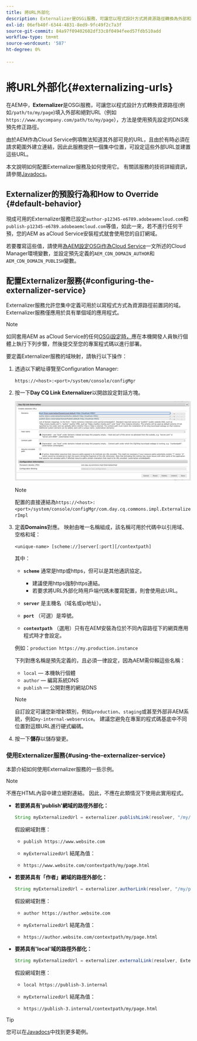 ```yaml
---
title: 將URL外部化
description: Externalizer是OSGi服務，可讓您以程式設計方式將資源路徑轉換為外部和絕對URL。
exl-id: 06efb40f-6344-4831-8ed9-9fc49f2c7a3f
source-git-commit: 84a97f09402602df33c8f0494feed57fdb510add
workflow-type: tm+mt
source-wordcount: '587'
ht-degree: 0%

---
```


# 將URL外部化{#externalizing-urls}

在AEM中，**Externalizer**&#x200B;是OSGi服務，可讓您以程式設計方式轉換資源路徑(例如`/path/to/my/page`)填入外部和絕對URL（例如`https://www.mycompany.com/path/to/my/page`），方法是使用預先設定的DNS來預先修正路徑。

由於AEM作為Cloud Service例項無法知道其外部可見的URL，且由於有時必須在請求範圍外建立連結，因此此服務提供一個集中位置，可設定這些外部URL並建置這些URL。

本文說明如何配置Externalizer服務及如何使用它。 有關該服務的技術詳細資訊，請參閱[Javadocs](https://docs.adobe.com/content/help/en/experience-manager-cloud-service-javadoc/com/day/cq/commons/Externalizer.html)。

## Externalizer的預設行為和How to Override {#default-behavior}

現成可用的Externalizer服務已設定`author-p12345-e6789.adobeaemcloud.com`和`publish-p12345-e6789.adobeaemcloud.com`等值，如此一來，若不進行任何干預，您的AEM as aCloud Service安裝程式就會使用您的自訂網域。

若要覆寫這些值，請使用[為AEM設定OSGi作為Cloud Service](/help/implementing/deploying/configuring-osgi.md#cloud-manager-api-format-for-setting-properties)一文所述的Cloud Manager環境變數，並設定預先定義的`AEM_CDN_DOMAIN_AUTHOR`和`AEM_CDN_DOMAIN_PUBLISH`變數。

## 配置Externalizer服務{#configuring-the-externalizer-service}

Externalizer服務允許您集中定義可用於以寫程式方式為資源路徑前置詞的域。 Externalizer服務僅應用於具有單個域的應用程式。

>[!NOTE]
>
>如同套用AEM as aCloud Service的任何[OSGi設定時，](/help/implementing/deploying/overview.md#osgi-configuration)應在本機開發人員執行個體上執行下列步驟，然後提交至您的專案程式碼以進行部署。

要定義Externalizer服務的域映射，請執行以下操作：

1. 透過以下網址導覽至Configuration Manager:

   `https://<host>:<port>/system/console/configMgr`

1. 按一下&#x200B;**Day CQ Link Externalizer**&#x200B;以開啟設定對話方塊。

   ![Externalizer OSGi配置](./assets/externalizer-osgi.png)

   >[!NOTE]
   >
   >配置的直接連結為`https://<host>:<port>/system/console/configMgr/com.day.cq.commons.impl.ExternalizerImpl`

1. 定義&#x200B;**Domains**&#x200B;對應。 映射由唯一名稱組成，該名稱可用於代碼中以引用域、空格和域：

   `<unique-name> [scheme://]server[:port][/contextpath]`

   其中：

   * **`scheme`** 通常是http或https，但可以是其他通訊協定。

      * 建議使用https強制https連結。
      * 若要求將URL外部化時用戶端代碼未覆寫配置，則會使用此URL。
   * **`server`** 是主機名（域名或ip地址）。
   * **`port`** （可選）是埠號。
   * **`contextpath`** （選用）只有在AEM安裝為位於不同內容路徑下的網頁應用程式時才會設定。

   例如：`production https://my.production.instance`

   下列對應名稱是預先定義的，且必須一律設定，因為AEM需仰賴這些名稱：

   * `local`  — 本機執行個體
   * `author`  — 編寫系統DNS
   * `publish`  — 公開對應的網站DNS

   >[!NOTE]
   >
   >自訂設定可讓您新增新類別，例如`production`、`staging`或甚至外部非AEM系統，例如`my-internal-webservice`。 建議您避免在專案的程式碼基底中不同位置對這類URL進行硬式編碼。

1. 按一下&#x200B;**儲存**&#x200B;以儲存變更。

### 使用Externalizer服務{#using-the-externalizer-service}

本節介紹如何使用Externalizer服務的一些示例。

>[!NOTE]
>
>不應在HTML內容中建立絕對連結。 因此，不應在此類情況下使用此實用程式。

* **若要將具有&#39;publish&#39;網域的路徑外部化：**

   ```java
   String myExternalizedUrl = externalizer.publishLink(resolver, "/my/page") + ".html";
   ```

   假設網域對應：

   * `publish https://www.website.com`

   * `myExternalizedUrl` 結尾為值：

   * `https://www.website.com/contextpath/my/page.html`

* **若要將具有「作者」網域的路徑外部化：**

   ```java
   String myExternalizedUrl = externalizer.authorLink(resolver, "/my/page") + ".html";
   ```

   假設網域對應：

   * `author https://author.website.com`

   * `myExternalizedUrl` 結尾為值：

   * `https://author.website.com/contextpath/my/page.html`

* **要將具有&#39;local&#39;域的路徑外部化：**

   ```java
   String myExternalizedUrl = externalizer.externalLink(resolver, Externalizer.LOCAL, "/my/page") + ".html";
   ```

   假設網域對應：

   * `local https://publish-3.internal`

   * `myExternalizedUrl` 結尾為值：

   * `https://publish-3.internal/contextpath/my/page.html`

>[!TIP]
>
>您可以在[Javadocs](https://docs.adobe.com/content/help/en/experience-manager-cloud-service-javadoc/com/day/cq/commons/Externalizer.html)中找到更多範例。
